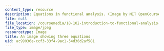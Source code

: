 ```yaml
---
content_type: resource
description: Equations in functional analysis. (Image by MIT OpenCourseWare.)
file: null
file_location: /coursemedia/18-102-introduction-to-functional-analysis-spring-2009/ac99036eccf333f49ac154d36d2af581_18-102s09.jpg
file_type: image/jpeg
resourcetype: Image
title: An image showing three equations
uid: ac99036e-ccf3-33f4-9ac1-54d36d2af581
---
```

